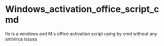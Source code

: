 # Windows_activation_office_script_cmd
Its is a windows and M.s office activation script using by cmd without any antivirus issues 
